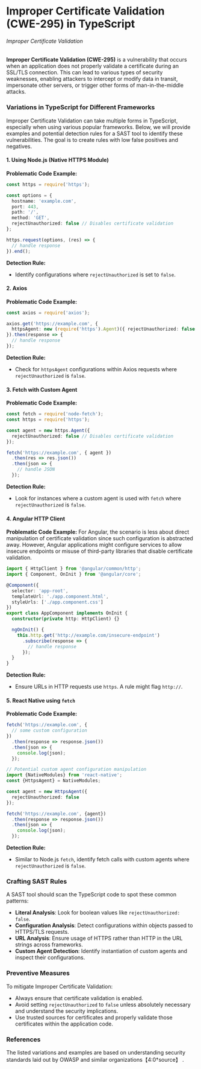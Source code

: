 # Improper Certificate Validation (CWE-295) in TypeScript

###### Improper Certificate Validation

**Improper Certificate Validation (CWE-295)** is a vulnerability that occurs when an application does not properly validate a certificate during an SSL/TLS connection. This can lead to various types of security weaknesses, enabling attackers to intercept or modify data in transit, impersonate other servers, or trigger other forms of man-in-the-middle attacks.

### Variations in TypeScript for Different Frameworks

Improper Certificate Validation can take multiple forms in TypeScript, especially when using various popular frameworks. Below, we will provide examples and potential detection rules for a SAST tool to identify these vulnerabilities. The goal is to create rules with low false positives and negatives.

#### 1. Using Node.js (Native HTTPS Module)

**Problematic Code Example:**
```typescript
const https = require('https');

const options = {
  hostname: 'example.com',
  port: 443,
  path: '/',
  method: 'GET',
  rejectUnauthorized: false // Disables certificate validation
};

https.request(options, (res) => {
  // handle response
}).end();
```

**Detection Rule:**
- Identify configurations where `rejectUnauthorized` is set to `false`.

#### 2. Axios

**Problematic Code Example:**
```typescript
const axios = require('axios');

axios.get('https://example.com', {
  httpsAgent: new (require('https').Agent)({ rejectUnauthorized: false })
}).then(response => {
  // handle response
});
```

**Detection Rule:**
- Check for `httpsAgent` configurations within Axios requests where `rejectUnauthorized` is `false`.

#### 3. Fetch with Custom Agent

**Problematic Code Example:**
```typescript
const fetch = require('node-fetch');
const https = require('https');

const agent = new https.Agent({
  rejectUnauthorized: false // Disables certificate validation
});

fetch('https://example.com', { agent })
  .then(res => res.json())
  .then(json => {
    // handle JSON
  });
```

**Detection Rule:**
- Look for instances where a custom agent is used with `fetch` where `rejectUnauthorized` is `false`.

#### 4. Angular HTTP Client

**Problematic Code Example:**
For Angular, the scenario is less about direct manipulation of certificate validation since such configuration is abstracted away. However, Angular applications might configure services to allow insecure endpoints or misuse of third-party libraries that disable certificate validation.

```typescript
import { HttpClient } from '@angular/common/http';
import { Component, OnInit } from '@angular/core';

@Component({
  selector: 'app-root',
  templateUrl: './app.component.html',
  styleUrls: ['./app.component.css']
})
export class AppComponent implements OnInit {
  constructor(private http: HttpClient) {}

  ngOnInit() {
    this.http.get('http://example.com/insecure-endpoint')
      .subscribe(response => {
        // handle response
      });
  }
}
```

**Detection Rule:**
- Ensure URLs in HTTP requests use `https`. A rule might flag `http://`.

#### 5. React Native using `fetch`

**Problematic Code Example:**
```typescript
fetch('https://example.com', {
  // some custom configuration
})
  .then(response => response.json())
  .then(json => {
    console.log(json);
  });

// Potential custom agent configuration manipulation
import {NativeModules} from 'react-native';
const {HttpsAgent} = NativeModules;

const agent = new HttpsAgent({
  rejectUnauthorized: false
});

fetch('https://example.com', {agent})
  .then(response => response.json())
  .then(json => {
    console.log(json);
  });
```

**Detection Rule:**
- Similar to Node.js `fetch`, identify fetch calls with custom agents where `rejectUnauthorized` is `false`.

### Crafting SAST Rules

A SAST tool should scan the TypeScript code to spot these common patterns:
- **Literal Analysis**: Look for boolean values like `rejectUnauthorized: false`.
- **Configuration Analysis**: Detect configurations within objects passed to HTTPS/TLS requests.
- **URL Analysis**: Ensure usage of HTTPS rather than HTTP in the URL strings across frameworks.
- **Custom Agent Detection**: Identify instantiation of custom agents and inspect their configurations.

### Preventive Measures
To mitigate Improper Certificate Validation:
- Always ensure that certificate validation is enabled.
- Avoid setting `rejectUnauthorized` to `false` unless absolutely necessary and understand the security implications.
- Use trusted sources for certificates and properly validate those certificates within the application code.

### References
The listed variations and examples are based on understanding security standards laid out by OWASP and similar organizations【4:0†source】  .